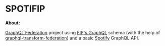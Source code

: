 # SPOTIFIP
**About:** 

[GraphQL Federation](https://github.com/Razthevan/spotifip/blob/master/src/index.js) project using [FIP's GraphQL](https://github.com/Razthevan/spotifip/blob/master/src/fip.js) schema (with the help of [graphql-transform-federation](https://github.com/0xR/graphql-transform-federation))  and a basic [Spotify](https://github.com/Razthevan/spotifip/blob/master/src/spotify.js) GraphQL API. 

